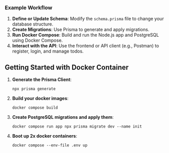 ### Example Workflow

1. **Define or Update Schema**: Modify the `schema.prisma` file to change your database structure.
2. **Create Migrations**: Use Prisma to generate and apply migrations.
3. **Run Docker Compose**: Build and run the Node.js app and PostgreSQL using Docker Compose.
4. **Interact with the API**: Use the frontend or API client (e.g., Postman) to register, login, and manage todos.

## Getting Started with Docker Container

1. **Generate the Prisma Client**: 

    `npx prisma generate`

2. **Build your docker images**: 

    `docker compose build`

3. **Create PostgreSQL migrations and apply them**: 

    `docker compose run app npx prisma migrate dev --name init`

4. **Boot up 2x docker containers**: 

    `docker compose --env-file .env up`